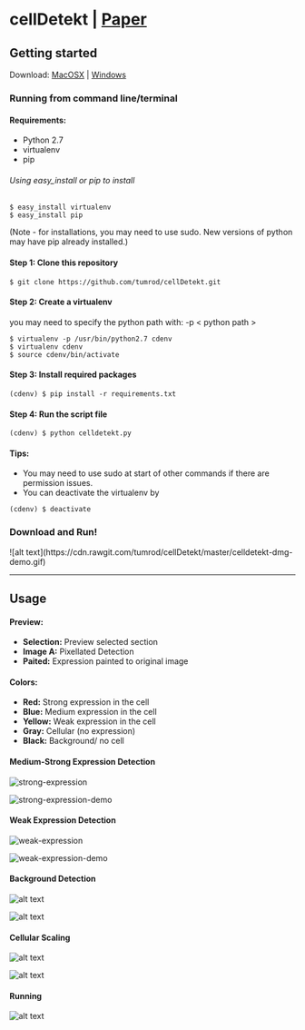 # cellDetekt | [Paper](http://onlinelibrary.wiley.com/doi/10.1111/j.1365-2818.2005.01450.x/full)

## Getting started

Download: [MacOSX](https://cdn.rawgit.com/tumrod/cellDetekt/master/dist_dmg.zip) |  [Windows](https://cdn.rawgit.com/tumrod/cellDetekt/master/dist_exe.zip)
### Running from command line/terminal

#### Requirements:
- Python 2.7
- virtualenv 
- pip

###### Using easy_install or pip to install
```
$ easy_install virtualenv
$ easy_install pip
```
(Note - for installations, you may need to use sudo. New versions of python may have pip already installed.)


#### Step 1: Clone this repository
```
$ git clone https://github.com/tumrod/cellDetekt.git
```

#### Step 2: Create a virtualenv  
you may need to specify the python path with: -p < python path >

```
$ virtualenv -p /usr/bin/python2.7 cdenv
$ virtualenv cdenv
$ source cdenv/bin/activate 
```

#### Step 3: Install required packages
```
(cdenv) $ pip install -r requirements.txt
```

#### Step 4: Run the script file
```
(cdenv) $ python celldetekt.py
```

#### Tips: 
- You may need to use sudo at start of other commands if there are permission issues.
- You can deactivate the virtualenv by 
```
(cdenv) $ deactivate 
```

### Download and Run!
<MacOSX example>
![alt text](https://cdn.rawgit.com/tumrod/cellDetekt/master/celldetekt-dmg-demo.gif)

---

## Usage
#### Preview:
* **Selection:** Preview selected section
* **Image A:** Pixellated Detection
* **Paited:** Expression painted to original image

#### Colors:
* **Red:** Strong expression in the cell
* **Blue:** Medium expression in the cell
* **Yellow:** Weak expression in the cell
* **Gray:** Cellular (no expression)
* **Black:** Background/ no cell

#### Medium-Strong Expression Detection

![strong-expression](https://cdn.rawgit.com/tumrod/cellDetekt/master/asset/strong-expression.png)

![strong-expression-demo](https://cdn.rawgit.com/tumrod/cellDetekt/master/asset/strong-expression.gif)


#### Weak Expression Detection

![weak-expression](https://cdn.rawgit.com/tumrod/cellDetekt/master/asset/weak-expression.png)

![weak-expression-demo](https://cdn.rawgit.com/tumrod/cellDetekt/master/asset/weak-expression.gif)

#### Background Detection

![alt text](https://cdn.rawgit.com/tumrod/cellDetekt/master/asset/bg.png)

![alt text](https://cdn.rawgit.com/tumrod/cellDetekt/master/asset/background.gif)

#### Cellular Scaling

![alt text](https://cdn.rawgit.com/tumrod/cellDetekt/master/asset/scaling.png)

![alt text](https://cdn.rawgit.com/tumrod/cellDetekt/master/asset/scale.gif)

#### Running

![alt text](https://cdn.rawgit.com/tumrod/cellDetekt/master/asset/run.png)
